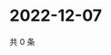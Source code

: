 # 2022-12-07

共 0 条

<!-- BEGIN WEIBO -->
<!-- 最后更新时间 Wed Dec 07 2022 13:12:44 GMT+0800 (China Standard Time) -->

<!-- END WEIBO -->
